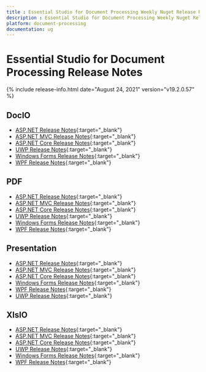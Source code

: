 ```yaml
---
title : Essential Studio for Document Processing Weekly Nuget Release Release Notes  
description : Essential Studio for Document Processing Weekly Nuget Release Release Notes  
platform: document-processing
documentation: ug
---
```


# Essential Studio for Document Processing  Release Notes  

{% include release-info.html date="August 24, 2021" version="v19.2.0.57" %} 

## DocIO

* [ASP.NET Release Notes](/aspnet/release-notes/v19.2.0.57#docio){:target="_blank"}
* [ASP.NET MVC Release Notes](/aspnetmvc/release-notes/v19.2.0.57#docio){:target="_blank"}
* [ASP.NET Core Release Notes](/aspnet-core/release-notes/v19.2.0.57#docio){:target="_blank"}
* [UWP Release Notes](/uwp/release-notes/v19.2.0.57#docio){:target="_blank"}
* [Windows Forms Release Notes](/windowsforms/release-notes/v19.2.0.57#docio){:target="_blank"}
* [WPF Release Notes](/wpf/release-notes/v19.2.0.57#docio){:target="_blank"}


## PDF

* [ASP.NET Release Notes](/aspnet/release-notes/v19.2.0.57#pdf){:target="_blank"}
* [ASP.NET MVC Release Notes](/aspnetmvc/release-notes/v19.2.0.57#pdf){:target="_blank"}
* [ASP.NET Core Release Notes](/aspnet-core/release-notes/v19.2.0.57#pdf){:target="_blank"}
* [UWP Release Notes](/uwp/release-notes/v19.2.0.57#pdf){:target="_blank"}
* [Windows Forms Release Notes](/windowsforms/release-notes/v19.2.0.57#pdf){:target="_blank"}
* [WPF Release Notes](/wpf/release-notes/v19.2.0.57#pdf){:target="_blank"}


## Presentation

* [ASP.NET Release Notes](/aspnet/release-notes/v19.2.0.57#presentation){:target="_blank"}
* [ASP.NET MVC Release Notes](/aspnetmvc/release-notes/v19.2.0.57#presentation){:target="_blank"}
* [ASP.NET Core Release Notes](/aspnet-core/release-notes/v19.2.0.57#presentation){:target="_blank"}
* [Windows Forms Release Notes](/windowsforms/release-notes/v19.2.0.57#presentation){:target="_blank"}
* [WPF Release Notes](/wpf/release-notes/v19.2.0.57#presentation){:target="_blank"}
* [UWP Release Notes](/uwp/release-notes/v19.2.0.57#presentation){:target="_blank"}


## XlsIO

* [ASP.NET Release Notes](/aspnet/release-notes/v19.2.0.57#xlsio){:target="_blank"}
* [ASP.NET MVC Release Notes](/aspnetmvc/release-notes/v19.2.0.57#xlsio){:target="_blank"}
* [ASP.NET Core Release Notes](/aspnet-core/release-notes/v19.2.0.57#xlsio){:target="_blank"}
* [UWP Release Notes](/uwp/release-notes/v19.2.0.57#xlsio){:target="_blank"}
* [Windows Forms Release Notes](/windowsforms/release-notes/v19.2.0.57#xlsio){:target="_blank"}
* [WPF Release Notes](/wpf/release-notes/v19.2.0.57#xlsio){:target="_blank"}